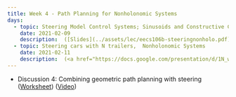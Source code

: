 ```yaml
---
title: Week 4 - Path Planning for Nonholonomic Systems
days:
  - topic: Steering Model Control Systems; Sinusoids and Constructive Controllability
    date: 2021-02-09
    description:  ([Slides](../assets/lec/eecs106b-steeringnonholo.pdf)) (<a href="https://youtu.be/BSzJxBv_d_0">Video</a>) ([Scribe Notes](../assets/scribe/scribe_lec7.pdf)) <br /> Reading - MLS Chapter 8
  - topic: Steering cars with N trailers,  Nonholonomic Systems
    date: 2021-02-11
    description:  (<a href="https://docs.google.com/presentation/d/1N_wgW-63jIfJASFOjpP0YWBmpCKUS-kfwuxPWsJp7tM/edit?usp=sharing">Slides</a>) (<a href="https://youtu.be/TpMnO28sOAY">Video</a>) ([Scribe Notes](../assets/scribe/scribe_lec8.pdf)) <br /> Reading - MLS
---
```


- Discussion 4: Combining geometric path planning with steering ([Worksheet](../assets/discussions/106B_Dis_4_Worksheet.pdf)) (<a href="https://youtu.be/r2MamKIvy_M">Video</a>)
